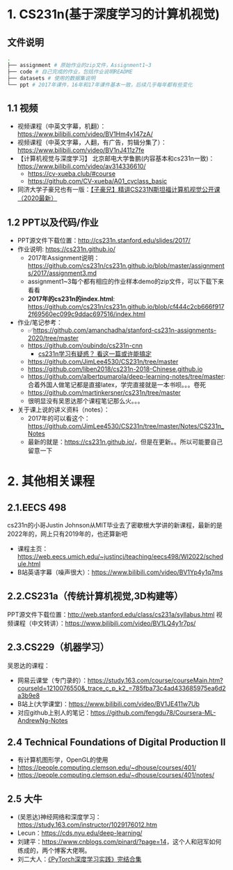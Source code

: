 # 1. CS231n(基于深度学习的计算机视觉)
## 文件说明
```bash
.
├── assignment # 原始作业的zip文件，Assignment1~3
├── code # 自己完成的作业，包括作业说明README
├── datasets # 使用的数据集说明
└── ppt # 2017年课件，16年和17年课件基本一致，后续几乎每年都有些变化
```

## 1.1 视频
+ 视频课程（中英文字幕，机翻）：<https://www.bilibili.com/video/BV1Hm4y147zA/>
+ 视频课程（中英文字幕，人翻，有广告，剪辑分集了）：<https://www.bilibili.com/video/BV1nJ411z7fe>
+ 【计算机视觉与深度学习】 北京邮电大学鲁鹏(内容基本和cs231n一致)：<https://www.bilibili.com/video/av314336610/>
    + <https://cv-xueba.club/#course>
    + <https://github.com/CV-xueba/A01_cvclass_basic>
+ 同济大学子豪兄也有一版：[【子豪兄】精讲CS231N斯坦福计算机视觉公开课（2020最新）](https://www.bilibili.com/video/BV1K7411W7So)


## 1.2 PPT以及代码/作业
+ PPT源文件下载位置：<http://cs231n.stanford.edu/slides/2017/>
+ 作业说明: <https://cs231n.github.io/>
    + 2017年Assignment说明：<https://github.com/cs231n/cs231n.github.io/blob/master/assignments/2017/assignment3.md>
    + assignment1~3每个都有相应的作业样本demo的zip文件，可以下载下来看看
    + **2017年的cs231n的index.html**: <https://github.com/cs231n/cs231n.github.io/blob/cf444c2cb666f9172f69560ec099c9ddac697516/index.html>
+ 作业/笔记参考：
    + ✅<https://github.com/amanchadha/stanford-cs231n-assignments-2020/tree/master>
    + <https://github.com/oubindo/cs231n-cnn>
        + [cs231n学习有疑惑？ 看这一篇或许能搞定](https://www.jianshu.com/p/5e42809ffedf)
    + <https://github.com/JimLee4530/CS231n/tree/master>
    + <https://github.com/liben2018/cs231n-2018-Chinese.github.io>
    + <https://github.com/albertpumarola/deep-learning-notes/tree/master>: 合着外国人做笔记都是直接latex，学完直接就是一本书呗。。。卷死
    + <https://github.com/martinkersner/cs231n/tree/master>
    + 很明显没有吴恩达那个课程笔记那么火。。。
+ 关于课上说的讲义资料（notes）：
    + 2017年的可以看这个：<https://github.com/JimLee4530/CS231n/tree/master/Notes/CS231n_Notes>
    + 最新的就是：<https://cs231n.github.io/>，但是在更新。。所以可能要自己留意一下


# 2. 其他相关课程
## 2.1.EECS 498
cs231n的小哥Justin Johnson从MIT毕业去了密歇根大学讲的新课程，最新的是2022年的，网上只有2019年的，也还算新吧
+ 课程主页：<https://web.eecs.umich.edu/~justincj/teaching/eecs498/WI2022/schedule.html>
+ B站英语字幕（噪声很大）：<https://www.bilibili.com/video/BV1Yp4y1q7ms>

## 2.2.CS231a（传统计算机视觉,3D构建等）
PPT源文件下载位置：<http://web.stanford.edu/class/cs231a/syllabus.html>
视频课程（中文转讲）：<https://www.bilibili.com/video/BV1LQ4y1r7ps/>

## 2.3.CS229（机器学习）
吴恩达的课程：
+ 网易云课堂（专门录的）：<https://study.163.com/course/courseMain.htm?courseId=1210076550&_trace_c_p_k2_=785fba73c4ad433685975ea6d2a3b9e8>
+ B站上(大学课堂)：<https://www.bilibili.com/video/BV1JE411w7Ub>
+ 对应github上别人的笔记：<https://github.com/fengdu78/Coursera-ML-AndrewNg-Notes>

## 2.4 Technical Foundations of Digital Production II
+ 有计算机图形学，OpenGL的使用
+ <https://people.computing.clemson.edu/~dhouse/courses/401/>
+ <https://people.computing.clemson.edu/~dhouse/courses/401/notes/>


## 2.5 大牛
+ (吴恩达)神经网络和深度学习：<https://study.163.com/instructor/1029176012.htm>
+ Lecun：<https://cds.nyu.edu/deep-learning/>
+ 刘建平：<https://www.cnblogs.com/pinard/?page=14>，这个人和冠军如何练成的，两个博客大佬啊。
+ 刘二大人：[《PyTorch深度学习实践》完结合集](https://www.bilibili.com/video/BV1Y7411d7Ys/)